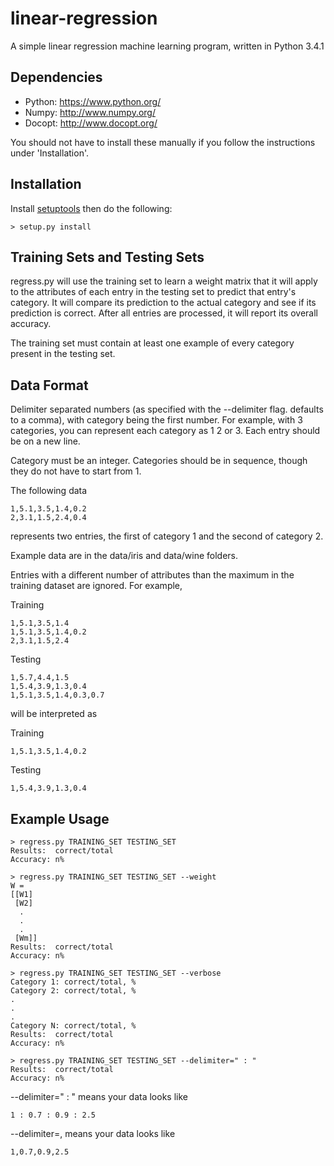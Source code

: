 # linear-regression
A simple linear regression machine learning program, written in Python 3.4.1

## Dependencies
* Python: https://www.python.org/
* Numpy: http://www.numpy.org/
* Docopt: http://www.docopt.org/

You should not have to install these manually if you follow the instructions under 'Installation'.
## Installation
Install [setuptools](https://pypi.python.org/pypi/setuptools) then do the following:
```
> setup.py install
```
## Training Sets and Testing Sets
regress.py will use the training set to learn a weight matrix that it will apply to the attributes
of each entry in the testing set to predict that entry's category. It will compare its prediction to
the actual category and see if its prediction is correct. After all entries are processed, it will report
its overall accuracy.

The training set must contain at least one example of every category present in the testing set.

## Data Format
Delimiter separated numbers (as specified with the --delimiter flag. defaults to a comma),
with category being the first number. For example, with 3 categories,
you can represent each category as 1 2 or 3. Each entry should be on a new line.

Category must be an integer. Categories should be in sequence, though they do not have to start
from 1.

The following data

```
1,5.1,3.5,1.4,0.2
2,3.1,1.5,2.4,0.4
```

represents two entries, the first of category 1 and the second of category 2.

Example data are in the data/iris and data/wine folders.

Entries with a different number of attributes than the maximum in the training dataset are ignored. For example,

Training
```
1,5.1,3.5,1.4
1,5.1,3.5,1.4,0.2
2,3.1,1.5,2.4
```
Testing
```
1,5.7,4.4,1.5
1,5.4,3.9,1.3,0.4
1,5.1,3.5,1.4,0.3,0.7
```
will be interpreted as

Training
```
1,5.1,3.5,1.4,0.2
```
Testing
```
1,5.4,3.9,1.3,0.4
```

## Example Usage
```
> regress.py TRAINING_SET TESTING_SET
Results:  correct/total
Accuracy: n%

> regress.py TRAINING_SET TESTING_SET --weight
W =
[[W1]
 [W2]
  .
  .
  .
 [Wm]]
Results:  correct/total
Accuracy: n%

> regress.py TRAINING_SET TESTING_SET --verbose
Category 1: correct/total, %
Category 2: correct/total, %
.
.
.
Category N: correct/total, %
Results:  correct/total
Accuracy: n%

> regress.py TRAINING_SET TESTING_SET --delimiter=" : "
Results:  correct/total
Accuracy: n%
```
--delimiter=" : " means your data looks like
```
1 : 0.7 : 0.9 : 2.5
```
--delimiter=, means your data looks like
```
1,0.7,0.9,2.5
```
